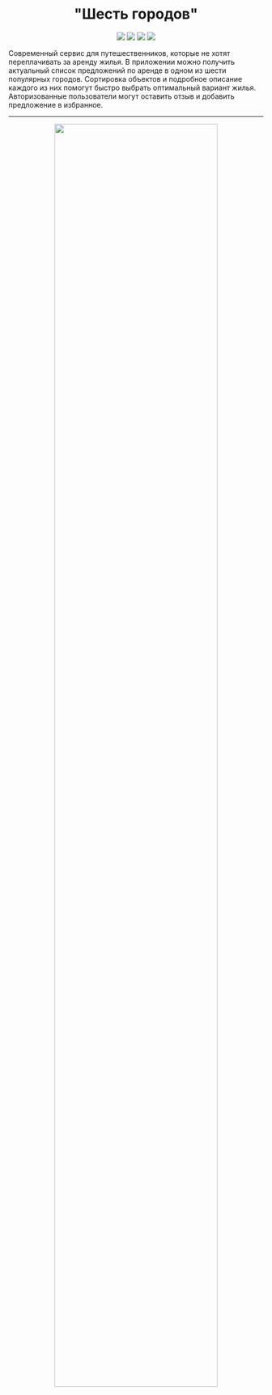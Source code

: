 <h1 align="center">"Шесть городов"</h1>

<p align="center">

<img src="https://img.shields.io/badge/made%20by-KIrilldeveloper48-blue.svg" >
<img src="https://img.shields.io/badge/react-16.14.0-green.svg">
<img src="https://img.shields.io/badge/redux-7.2.2-green.svg">
<img src="https://img.shields.io/github/languages/top/KIrilldeveloper48/Six-cities-SPA-React.svg">

</p>

Современный сервис для путешественников, которые не хотят переплачивать за аренду жилья. В приложении можно получить актуальный список предложений по аренде в одном из шести популярных городов. Сортировка объектов и подробное описание каждого из них помогут быстро выбрать оптимальный вариант жилья. Авторизованные пользователи могут оставить отзыв и добавить предложение в избранное.

---
<p align="center">
<img src="https://i.ibb.co/r5N37Sd/2021-04-09-15-56-09-875.gif" width="80%">
</p>
